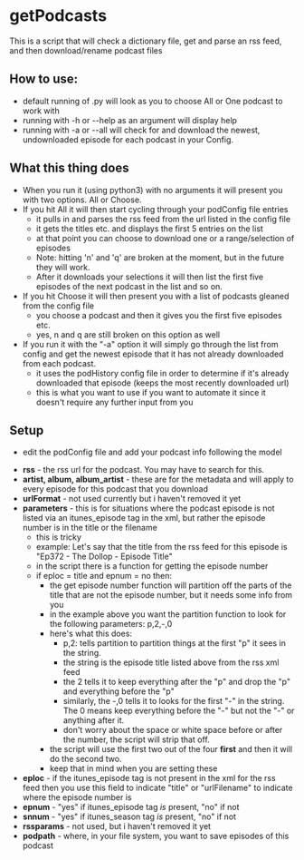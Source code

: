 # getPodcasts


This is a script that will check a dictionary file, get and parse an rss feed, and then download/rename podcast files

## How to use:
- default running of .py will look as you to choose All or One podcast to work with
- running with -h or --help as an argument will display help
- running with -a or --all will check for and download the newest, undownloaded episode for each podcast in your Config.

## What this thing does
- When you run it (using python3) with no arguments it will present you with two options.  All or Choose.
- If you hit All it will then start cycling through your podConfig file entries
	- it pulls in and parses the rss feed from the url listed in the config file
	- it gets the titles etc. and displays the first 5 entries on the list
	- at that point you can choose to download one or a range/selection of episodes
	- Note: hitting 'n' and 'q' are broken at the moment, but in the future they will work.
	- After it downloads your selections it will then list the first five episodes of the next podcast in the list and so on.
- If you hit Choose it will then present you with a list of podcasts gleaned from the config file
	- you choose a podcast and then it gives you the first five episodes etc.
	- yes, n and q are still broken on this option as well
- If you run it with the "-a" option it will simply go through the list from config and get the newest episode that it has not already downloaded from each podcast.
	- it uses the podHistory config file in order to determine if it's already downloaded that episode (keeps the most recently downloaded url)
	- this is what you want to use if you want to automate it since it doesn't require any further input from you

## Setup
- edit the podConfig file and add your podcast info following the model

* **rss** - the rss url for the podcast. You may have to search for this.
* **artist, album, album\_artist** - these are for the metadata and will apply to every episode for this podcast that you download
* **urlFormat** - not used currently but i haven't removed it yet
* **parameters** - this is for situations where the podcast episode is not listed via an itunes\_episode tag in the xml, but rather the episode number is in the title or the filename
	- this is tricky
	- example: Let's say that the title from the rss feed for this episode is "Ep372 - The Dollop - Episode Title"
	- in the script there is a function for getting the episode number
	- if eploc = title and epnum = no then:
		- the get episode number function will partition off the parts of the title that are not the episode number, but it needs some info from you
		- in the example above you want the partition function to look for the following parameters: p,2,-,0
		- here's what this does:
			- p,2: tells partition to partition things at the first "p" it sees in the string.
			- the string is the episode title listed above from the rss xml feed
			- the 2 tells it to keep everything after the "p" and drop the "p" and everything before the "p"
			- similarly, the -,0 tells it to looks for the first "-" in the string.  The 0 means keep everything before the "-" but not the "-" or anything after it.
			- don't worry about the space or white space before or after the number, the script will strip that off.
		- the script will use the first two out of the four **first** and then it will do the second two. 
		- keep that in mind when you are setting these
* **eploc** - if the itunes\_episode tag is not present in the xml for the rss feed then you use this field to indicate "title" or "urlFilename" to indicate where the episode number is
* **epnum** - "yes" if itunes\_episode tag *is* present, "no" if not
* **snnum** - "yes" if itunes\_season tag *is* present, "no" if not
* **rssparams** - not used, but i haven't removed it yet
* **podpath** - where, in your file system, you want to save episodes of this podcast

